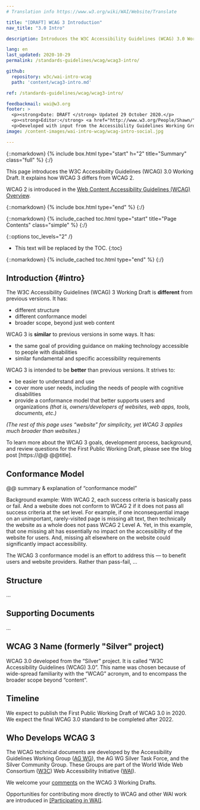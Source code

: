 ```yaml
---
# Translation info https://www.w3.org/wiki/WAI/Website/Translate

title: "[DRAFT] WCAG 3 Introduction"
nav_title: "3.0 Intro"

description: Introduces the W3C Accessibility Guidelines (WCAG) 3.0 Working Draft. WCAG documents explain how to make the web more accessible to people with disabilities.

lang: en
last_updated: 2020-10-29
permalink: /standards-guidelines/wcag/wcag3-intro/

github:
  repository: w3c/wai-intro-wcag
  path: 'content/wcag3-intro.md'

ref: /standards-guidelines/wcag/wcag3-intro/

feedbackmail: wai@w3.org
footer: >
  <p><strong>Date: DRAFT </strong> Updated 29 October 2020.</p>
  <p><strong>Editor:</strong> <a href="http://www.w3.org/People/Shawn/">Shawn Lawton Henry</a>. Contributors: Jeanne Spellman.</p>
  <p>Developed with input from the Accessibility Guidelines Working Group (<a href="https://www.w3.org/WAI/about/groups/agwg/">AG WG</a>), Silver Task Force and Community Group, and the Education and Outreach Working Group (<a href="https://www.w3.org/WAI/about/groups/eowg/">EOWG</a>).</p>
image: /content-images/wai-intro-wcag/wcag-intro-social.jpg

---
```


{::nomarkdown}
{% include box.html type="start" h="2" title="Summary" class="full" %}
{:/}

This page introduces the W3C Accessibility Guidelines (WCAG) 3.0 Working Draft. It explains how WCAG 3 differs from WCAG 2.

WCAG 2 is introduced in the [Web Content Accessibility Guidelines (WCAG) Overview](https://www.w3.org/WAI/standards-guidelines/wcag/).

{::nomarkdown}
{% include box.html type="end" %}
{:/}

{::nomarkdown}
{% include_cached toc.html type="start" title="Page Contents" class="simple" %}
{:/}

{::options toc_levels="2" /}

-   This text will be replaced by the TOC.
{:toc}

{::nomarkdown}
{% include_cached toc.html type="end" %}
{:/}

## Introduction {#intro}

The W3C Accessibility Guidelines (WCAG) 3 Working Draft is **different** from previous versions. It has:
* different structure
* different conformance model
* broader scope, beyond just web content

WCAG 3 is **similar** to previous versions in some ways. It has:
* the same goal of providing guidance on making technology accessible to people with disabilities
* similar fundamental and specific accessibility requirements

WCAG 3 is intended to be **better** than previous versions. It strives to:
* be easier to understand and use
* cover more user needs, including the needs of people with cognitive disabilities
* provide a conformance model that better supports users and organizations _(that is, owners/developers of websites, web apps, tools, documents, etc.)_

_(The rest of this page uses “website” for simplicity, yet WCAG 3 applies much broader than websites.)_

To learn more about the WCAG 3 goals, development process, background, and review questions for the First Public Working Draft, please see the blog post [https://@@ @@title].

## Conformance Model

@@ summary & explanation of “conformance model”

Background example: With WCAG 2, each success criteria is basically pass or fail. And a website does not conform to WCAG 2 if it does not pass all success criteria at the set level. For example, if one inconsequential image on an unimportant, rarely-visited page is missing alt text, then technically the website as a whole does not pass WCAG 2 Level A. Yet, in this example, that one missing alt has essentially no impact on the accessibility of the website for users. And, missing alt elsewhere on the website could significantly impact accessibility.

The WCAG 3 conformance model is an effort to address this &mdash; to benefit users and website providers. Rather than pass-fail, …

## Structure
...

## Supporting Documents
...

## WCAG 3 Name (formerly "Silver" project)

WCAG 3.0 developed from the “Silver” project. It is called “W3C Accessibility Guidelines (WCAG) 3.0”. This name was chosen because of wide-spread familiarity with the “WCAG” acronym, and to encompass the broader scope beyond “content”.

## Timeline

We expect to publish the First Public Working Draft of WCAG 3.0 in 2020. We expect the final WCAG 3.0 standard to be completed after 2022.

## Who Develops WCAG 3

The WCAG technical documents are developed by the Accessibility Guidelines Working Group ([AG WG](https://www.w3.org/WAI/GL/)), the AG WG Silver Task Force, and the Silver Community Group. These Groups are part of the World Wide Web Consortium ([W3C](http://www.w3.org)) Web Accessibility Initiative ([WAI](https://www.w3.org/WAI/)).

We welcome your [comments](/standards-guidelines/wcag/commenting/) on the WCAG 3 Working Drafts.

Opportunities for contributing more directly to WCAG and other WAI work are introduced in [[Participating in WAI]](/about/participating/).

